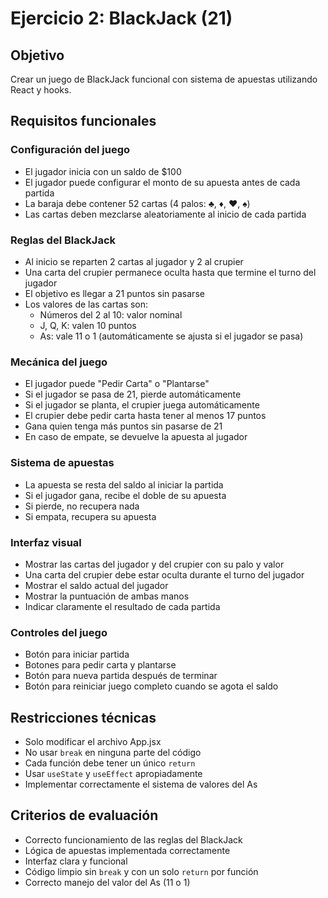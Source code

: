 # Ejercicio 2: BlackJack (21)

## Objetivo
Crear un juego de BlackJack funcional con sistema de apuestas utilizando React y hooks.

## Requisitos funcionales

### Configuración del juego
- El jugador inicia con un saldo de $100
- El jugador puede configurar el monto de su apuesta antes de cada partida
- La baraja debe contener 52 cartas (4 palos: ♣, ♦, ♥, ♠)
- Las cartas deben mezclarse aleatoriamente al inicio de cada partida

### Reglas del BlackJack
- Al inicio se reparten 2 cartas al jugador y 2 al crupier
- Una carta del crupier permanece oculta hasta que termine el turno del jugador
- El objetivo es llegar a 21 puntos sin pasarse
- Los valores de las cartas son:
  - Números del 2 al 10: valor nominal
  - J, Q, K: valen 10 puntos
  - As: vale 11 o 1 (automáticamente se ajusta si el jugador se pasa)

### Mecánica del juego
- El jugador puede "Pedir Carta" o "Plantarse"
- Si el jugador se pasa de 21, pierde automáticamente
- Si el jugador se planta, el crupier juega automáticamente
- El crupier debe pedir carta hasta tener al menos 17 puntos
- Gana quien tenga más puntos sin pasarse de 21
- En caso de empate, se devuelve la apuesta al jugador

### Sistema de apuestas
- La apuesta se resta del saldo al iniciar la partida
- Si el jugador gana, recibe el doble de su apuesta
- Si pierde, no recupera nada
- Si empata, recupera su apuesta

### Interfaz visual
- Mostrar las cartas del jugador y del crupier con su palo y valor
- Una carta del crupier debe estar oculta durante el turno del jugador
- Mostrar el saldo actual del jugador
- Mostrar la puntuación de ambas manos
- Indicar claramente el resultado de cada partida

### Controles del juego
- Botón para iniciar partida
- Botones para pedir carta y plantarse
- Botón para nueva partida después de terminar
- Botón para reiniciar juego completo cuando se agota el saldo

## Restricciones técnicas
- Solo modificar el archivo App.jsx
- No usar `break` en ninguna parte del código
- Cada función debe tener un único `return`
- Usar `useState` y `useEffect` apropiadamente
- Implementar correctamente el sistema de valores del As

## Criterios de evaluación
- Correcto funcionamiento de las reglas del BlackJack
- Lógica de apuestas implementada correctamente
- Interfaz clara y funcional
- Código limpio sin `break` y con un solo `return` por función
- Correcto manejo del valor del As (11 o 1)
